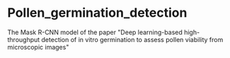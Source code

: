 # Pollen_germination_detection
The Mask R-CNN model of the paper "Deep learning-based high-throughput detection of in vitro germination to assess pollen viability from microscopic images"
